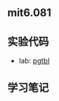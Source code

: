## mit6.081
## 实验代码
- lab: [pgtbl](https://github.com/leo220yuyaodog/mit-6.1810/tree/pgtbl)
## 学习笔记
